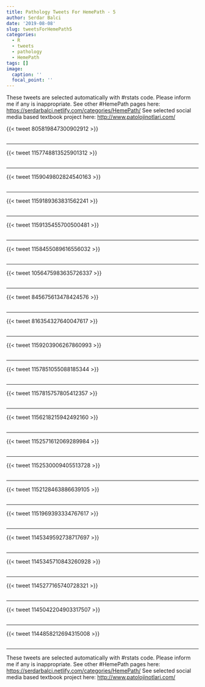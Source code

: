 ```yaml
---
title: Pathology Tweets For HemePath - 5
author: Serdar Balci
date: '2019-08-08'
slug: tweetsForHemePath5
categories:
  - R
  - tweets
  - pathology
  - HemePath
tags: []
image:
  caption: ''
  focal_point: ''
---
```



These tweets are selected automatically with #rstats code. Please inform me if any is inappropriate.
See other #HemePath pages here: https://serdarbalci.netlify.com/categories/HemePath/ 
See selected social media based textbook project here: http://www.patolojinotlari.com/

{{< tweet 805819847300902912 >}}
<br>
<br>
<hr>
{{< tweet 1157748813525901312 >}}
<br>
<br>
<hr>
{{< tweet 1159049802824540163 >}}
<br>
<br>
<hr>
{{< tweet 1159189363831562241 >}}
<br>
<br>
<hr>
{{< tweet 1159135455700500481 >}}
<br>
<br>
<hr>
{{< tweet 1158455089616556032 >}}
<br>
<br>
<hr>
{{< tweet 1056475983635726337 >}}
<br>
<br>
<hr>
{{< tweet 845675613478424576 >}}
<br>
<br>
<hr>
{{< tweet 816354327640047617 >}}
<br>
<br>
<hr>
{{< tweet 1159203906267860993 >}}
<br>
<br>
<hr>
{{< tweet 1157851055088185344 >}}
<br>
<br>
<hr>
{{< tweet 1157815757805412357 >}}
<br>
<br>
<hr>
{{< tweet 1156218215942492160 >}}
<br>
<br>
<hr>
{{< tweet 1152571612069289984 >}}
<br>
<br>
<hr>
{{< tweet 1152530009405513728 >}}
<br>
<br>
<hr>
{{< tweet 1152128463886639105 >}}
<br>
<br>
<hr>
{{< tweet 1151969393334767617 >}}
<br>
<br>
<hr>
{{< tweet 1145349592738717697 >}}
<br>
<br>
<hr>
{{< tweet 1145345710843260928 >}}
<br>
<br>
<hr>
{{< tweet 1145277165740728321 >}}
<br>
<br>
<hr>
{{< tweet 1145042204903317507 >}}
<br>
<br>
<hr>
{{< tweet 1144858212694315008 >}}
<br>
<br>
<hr>


These tweets are selected automatically with #rstats code. Please inform me if any is inappropriate.
See other #HemePath pages here: https://serdarbalci.netlify.com/categories/HemePath/ 
See selected social media based textbook project here: http://www.patolojinotlari.com/
